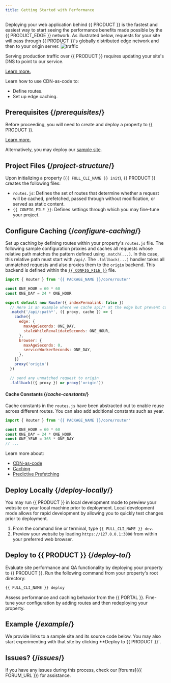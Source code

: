 ```yaml
---
title: Getting Started with Performance
---
```


Deploying your web application behind {{ PRODUCT }} is the fastest and easiest way to start seeing the performance benefits made possible by the {{ PRODUCT_EDGE }} network. As illustrated below, requests for your site will pass through {{ PRODUCT }}'s globally distributed edge network and then to your origin server.
![traffic](/images/starter/traffic.png)

<Callout type="info">

  Serving production traffic over {{ PRODUCT }} requires updating your site's DNS to point to our service.

  [Learn more.](/guides/production)

</Callout>

Learn how to use CDN-as-code to:
-   Define routes.
-   Set up edge caching.

## Prerequisites {/*prerequisites*/}

Before proceeding, you will need to create and deploy a property to {{ PRODUCT }}.

[Learn more.](/guides/getting_started)

<Callout type="tip">

  Alternatively, you may deploy our [sample site](#example).

</Callout>

## Project Files {/*project-structure*/}

Upon initializing a property (`{{ FULL_CLI_NAME }} init`), {{ PRODUCT }} creates the following files:

- `routes.js`: Defines the set of routes that determine whether a request will be cached, prefetched, passed through without modification, or served as static content.
- `{{ CONFIG_FILE }}`: Defines settings through which you may fine-tune your project.

## Configure Caching {/*configure-caching*/}

Set up caching by defining routes within your property's `routes.js` file. The following sample configuration proxies and caches all requests whose relative path matches the pattern defined using `.match(...)`. In this case, this relative path must start with `/api/`. The `.fallback(...)` handler takes all unmatched requests and also proxies them to the `origin` backend. This backend is defined within the [`{{ CONFIG_FILE }}`](/guides/basics/edgio_config) file.

```js filename="./routes.js"
import { Router } from '{{ PACKAGE_NAME }}/core/router'

const ONE_HOUR = 60 * 60
const ONE_DAY = 24 * ONE_HOUR

export default new Router({ indexPermalink: false })
  // Here is an example where we cache api/* at the edge but prevent caching in the browser
  .match('/api/:path*', ({ proxy, cache }) => {
    cache({
      edge: {
        maxAgeSeconds: ONE_DAY,
        staleWhileRevalidateSeconds: ONE_HOUR,
      },
      browser: {
        maxAgeSeconds: 0,
        serviceWorkerSeconds: ONE_DAY,
      },
    })
    proxy('origin')
  })

  // send any unmatched request to origin
  .fallback(({ proxy }) => proxy('origin'))
```

#### Cache Constants {/*cache-constants*/}
Cache constants in the `routes.js` have been abstracted out to enable reuse across different routes. You can also add additional constants such as year.

```js filename="./routes.js"
import { Router } from '{{ PACKAGE_NAME }}/core/router'

const ONE_HOUR = 60 * 60
const ONE_DAY = 24 * ONE_HOUR
const ONE_YEAR = 365 * ONE_DAY
// ...
```

Learn more about:
-   [CDN-as-code](/guides/performance/cdn_as_code)
-   [Caching](/guides/performance/caching)
-   [Predictive Prefetching](/guides/performance/prefetching)

## Deploy Locally {/*deploy-locally*/}

You may run {{ PRODUCT }} in local development mode to preview your website on your local machine prior to deployment. Local development mode allows for rapid development by allowing you to quickly test changes prior to deployment.

1.  From the command line or terminal, type `{{ FULL_CLI_NAME }} dev`.
2.  Preview your website by loading `https://127.0.0.1:3000` from within your preferred web browser.

## Deploy to {{ PRODUCT }} {/*deploy-to*/}

Evaluate site performance and QA functionality by deploying your property to {{ PRODUCT }}. Run the following command from your property's root directory:

```bash
{{ FULL_CLI_NAME }} deploy
```

Assess performance and caching behavior from the {{ PORTAL }}. Fine-tune your configuration by adding routes and then redeploying your property.

## Example {/*example*/}

We provide links to a sample site and its source code below. You may also start experimenting with that site by clicking **Deploy to {{ PRODUCT }}`.

<ExampleButtons
  title="Web CDN"
  siteUrl="https://layer0-docs-cdn-starter-template-default.layer0-limelight.link"
  repoUrl="https://github.com/layer0-docs/layer0-cdn-example"
  deployFromRepo />

## Issues? {/*issues*/}

If you have any issues during this process, check our [forums]({{ FORUM_URL }}) for assistance.